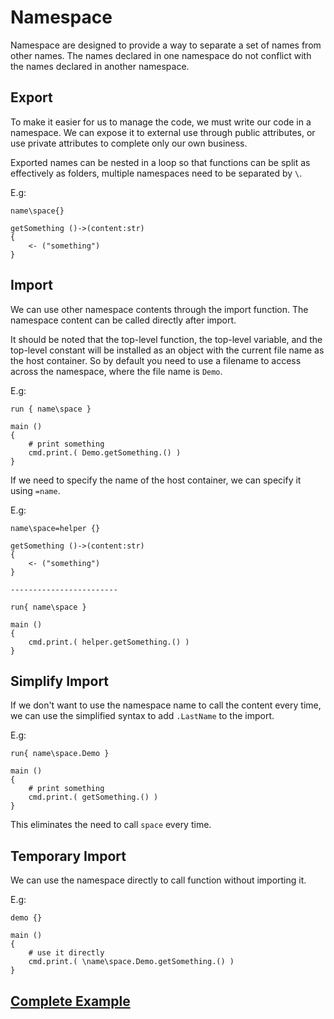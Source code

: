 # Namespace
Namespace are designed to provide a way to separate a set of names from other names. The names declared in one namespace do not conflict with the names declared in another namespace.

## Export
To make it easier for us to manage the code, we must write our code in a namespace. We can expose it to external use through public attributes, or use private attributes to complete only our own business.

Exported names can be nested in a loop so that functions can be split as effectively as folders, multiple namespaces need to be separated by `\`.

E.g:
```
name\space{}

getSomething ()->(content:str)
{
    <- ("something")
}
```
## Import
We can use other namespace contents through the import function. The namespace content can be called directly after import.

It should be noted that the top-level function, the top-level variable, and the top-level constant will be installed as an object with the current file name as the host container.
So by default you need to use a filename to access across the namespace, where the file name is `Demo`.

E.g:
```
run { name\space }

main ()
{
    # print something
    cmd.print.( Demo.getSomething.() )
}
```

If we need to specify the name of the host container, we can specify it using `=name`.

E.g:
```
name\space=helper {}

getSomething ()->(content:str)
{
    <- ("something")
}

------------------------

run{ name\space }

main ()
{
    cmd.print.( helper.getSomething.() )
}
```
## Simplify Import
If we don't want to use the namespace name to call the content every time, we can use the simplified syntax to add `.LastName` to the import.

E.g:
```
run{ name\space.Demo }

main ()
{
    # print something
    cmd.print.( getSomething.() )
}
```
This eliminates the need to call `space` every time.
## Temporary Import
We can use the namespace directly to call function without importing it.

E.g:
```
demo {}

main ()
{
    # use it directly
    cmd.print.( \name\space.Demo.getSomething.() )    
}
```

## [Complete Example](../example.xy)